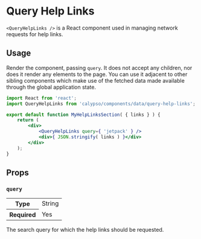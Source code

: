 # Query Help Links

`<QueryHelpLinks />` is a React component used in managing network requests for help links.

## Usage

Render the component, passing `query`. It does not accept any children, nor does it render any elements to the page. You can use it adjacent to other sibling components which make use of the fetched data made available through the global application state.

```jsx
import React from 'react';
import QueryHelpLinks from 'calypso/components/data/query-help-links';

export default function MyHelpLinksSection( { links } ) {
	return (
		<div>
			<QueryHelpLinks query={ 'jetpack' } />
			<div>{ JSON.stringify( links ) }</div>
		</div>
	);
}
```

## Props

### `query`

<table>
	<tr><th>Type</th><td>String</td></tr>
	<tr><th>Required</th><td>Yes</td></tr>
</table>

The search query for which the help links should be requested.
